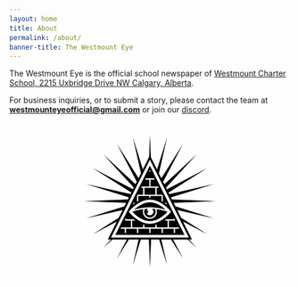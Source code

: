 ```yaml
---
layout: home
title: About
permalink: /about/
banner-title: The Westmount Eye
---
```


The Westmount Eye is the official school newspaper of <u>Westmount Charter School, 2215 Uxbridge Drive NW Calgary, Alberta</u>.

For business inquiries, or to submit a story, please contact the team at **westmounteyeofficial@gmail.com** or join our [discord](discord.gg/PMKHXBE).

![Westmount Eye Logo](/assets/WestmountEyeLogo.jpg)
